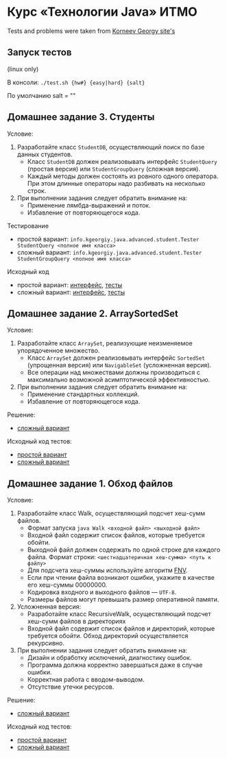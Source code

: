 # Курс «Технологии Java» ИТМО
Tests and problems were taken from [Korneev Georgy site's](http://kgeorgiy.info)

## Запуск тестов
(linux only)

В консоли: `./test.sh {hw#} {easy|hard} {salt}`

По умолчанию salt = ""

## Домашнее задание 3. Студенты

Условие:
  1. Разработайте класс `StudentDB`, осуществляющий поиск по базе данных студентов.
     * Класс `StudentDB` должен реализовывать интерфейс `StudentQuery` (простая версия) или `StudentGroupQuery` (сложная версия).
     * Каждый методы должен состоять из ровного одного оператора. При этом длинные операторы надо разбивать на несколько строк.
  2. При выполнении задания следует обратить внимание на:
     * Применение лямбда-выражений и поток.
     * Избавление от повторяющегося кода.

Тестирование

 * простой вариант:
    ```info.kgeorgiy.java.advanced.student.Tester StudentQuery <полное имя класса>```
 * сложный вариант:
    ```info.kgeorgiy.java.advanced.student.Tester StudentGroupQuery <полное имя класса>```


Исходный код

 * простой вариант:
    [интерфейс](java/info/kgeorgiy/java/advanced/student/StudentQuery.java),
    [тесты](java/info/kgeorgiy/java/advanced/student/StudentQueryFullTest.java)
 * сложный вариант:
    [интерфейс](java/info/kgeorgiy/java/advanced/student/StudentGroupQuery.java),
    [тесты](java/info/kgeorgiy/java/advanced/student/StudentGroupQueryFullTest.java)


## Домашнее задание 2. ArraySortedSet

Условие:
  1. Разработайте класс `ArraySet`, реализующие неизменяемое упорядоченное множество.
     * Класс `ArraySet` должен реализовывать интерфейс `SortedSet` (упрощенная версия) или `NavigableSet` (усложненная версия).
     * Все операции над множествами должны производиться с максимально возможной асимптотической эффективностью.
  2. При выполнении задания следует обратить внимание на:
     * Применение стандартных коллекций.
     *  Избавление от повторяющегося кода.

Решение:
 * [сложный вариант](java/ru/ifmo/rain/rykunov/arraySet)

Исходный код тестов:

 * [простой вариант](java/info/kgeorgiy/java/advanced/arrayset/SortedSetTest.java)
 * [сложный вариант](java/info/kgeorgiy/java/advanced/arrayset/NavigableSetTest.java)


## Домашнее задание 1. Обход файлов

Условие:

  1. Разработайте класс Walk, осуществляющий подсчет хеш-сумм файлов.
     * Формат запуска `java Walk <входной файл> <выходной файл>`
     * Входной файл содержит список файлов, которые требуется обойти.
     * Выходной файл должен содержать по одной строке для каждого файла. Формат строки: 
         `<шестнадцатеричная хеш-сумма> <путь к файлу>`
     * Для подсчета хеш-суммы используйте алгоритм [FNV](https://ru.wikipedia.org/wiki/FNV).
     * Если при чтении файла возникают ошибки, укажите в качестве его хеш-суммы 00000000.
     * Кодировка входного и выходного файлов — `UTF-8`.
     * Размеры файлов могут превышать размер оперативной памяти.
  2. Усложненная версия:
     * Разработайте класс RecursiveWalk, осуществляющий подсчет хеш-сумм файлов в директориях
     * Входной файл содержит список файлов и директорий, которые требуется обойти. 
       Обход директорий осуществляется рекурсивно.
  3. При выполнении задания следует обратить внимание на:
     * Дизайн и обработку исключений, диагностику ошибок.
     * Программа должна корректно завершаться даже в случае ошибки.
     * Корректная работа с вводом-выводом.
     * Отсутствие утечки ресурсов.

Решение:
 * [сложный вариант](java/ru/ifmo/rain/rykunov/walk)
  

Исходный код тестов:

 * [простой вариант](java/info/kgeorgiy/java/advanced/walk/WalkTest.java)
 * [сложный вариант](java/info/kgeorgiy/java/advanced/walk/RecursiveWalkTest.java)
